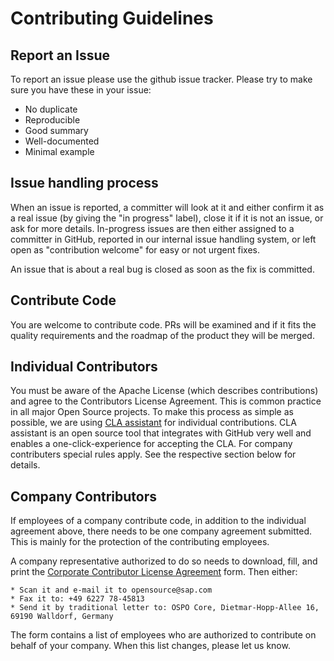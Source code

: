 # Contributing Guidelines

## Report an Issue

To report an issue please use the github issue tracker. Please try to make sure you have these in your issue:
* No duplicate
* Reproducible
* Good summary
* Well-documented
* Minimal example

## Issue handling process
When an issue is reported, a committer will look at it and either confirm it as a real issue (by giving the "in progress" label), close it if it is not an issue, or ask for more details. In-progress issues are then either assigned to a committer in GitHub, reported in our internal issue handling system, or left open as "contribution welcome" for easy or not urgent fixes.

An issue that is about a real bug is closed as soon as the fix is committed.

## Contribute Code
You are welcome to contribute code. PRs will be examined and if it fits the quality requirements and the roadmap of the product they will be merged.

## Individual Contributors
You must be aware of the Apache License (which describes contributions) and agree to the Contributors License Agreement. This is common practice in all major Open Source projects. To make this process as simple as possible, we are using [CLA assistant](https://cla-assistant.io/) for individual contributions. CLA assistant is an open source tool that integrates with GitHub very well and enables a one-click-experience for accepting the CLA. For company contributers special rules apply. See the respective section below for details.

## Company Contributors
If employees of a company contribute code, in addition to the individual agreement above, there needs to be one company agreement submitted. This is mainly for the protection of the contributing employees.

A company representative authorized to do so needs to download, fill, and print the [Corporate Contributor License Agreement](SAP_CCLA.pdf) form. Then either:

    * Scan it and e-mail it to opensource@sap.com
    * Fax it to: +49 6227 78-45813
    * Send it by traditional letter to: OSPO Core, Dietmar-Hopp-Allee 16, 69190 Walldorf, Germany

The form contains a list of employees who are authorized to contribute on behalf of your company. When this list changes, please let us know.